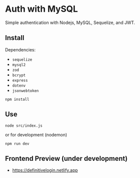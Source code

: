 # Auth with MySQL

Simple authentication with Nodejs, MySQL, Sequelize, and JWT.

## Install

Dependencies:

- `sequelize`
- `mysql2`
- `zod`
- `bcrypt`
- `express`
- `dotenv`
- `jsonwebtoken`

```
npm install
```

## Use

```
node src/index.js
```

or for development (nodemon)

```
npm run dev
```

## Frontend Preview (under development)

- https://definitivelogin.netlify.app
